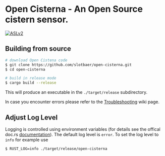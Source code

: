 # Open Cisterna - An Open Source cistern sensor.

[![ASLv2](https://img.shields.io/badge/license-Apache%20License%20v2.0-green.svg)](http://www.apache.org/licenses/LICENSE-2.0.html)

## Building from source

```bash
# download Open Cistena code
$ git clone https://github.com/slotbaer/open-cisterna.git
$ cd open-cisterna

# build in release mode
$ cargo build --release
```

This will produce an executable in the `./target/release` subdirectory.

In case you encounter errors please refer to the [Troubleshooting](https://github.com/slotbaer/open-cisterna/wiki/Troubleshooting) wiki page.

## Adjust Log Level

Logging is controlled using environment variables (for details see the offical
doc.rs [documentation](https://docs.rs/env_logger/0.5.10/env_logger/)). The
default log level is `error`. To set the log level to `info` for example use

```bash
$ RUST_LOG=info ./target/release/open-cisterna
```
